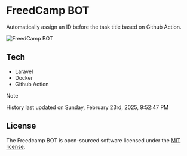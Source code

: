 # FreedCamp BOT

Automatically assign an ID before the task title based on Github Action.

![FreedCamp BOT](https://repository-images.githubusercontent.com/737932867/7d34798b-2680-471c-b089-a78a718d3d6a)

## Tech

- Laravel
- Docker
- Github Action

> [!NOTE]  
> History last updated on Sunday, February 23rd, 2025, 9:52:47 PM

## License

The Freedcamp BOT is open-sourced software licensed under the [MIT license](https://opensource.org/licenses/MIT).
